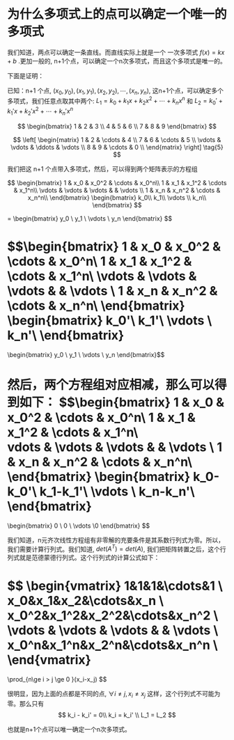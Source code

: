 # 为什么多项式上的点可以确定一个唯一的多项式

我们知道，两点可以确定一条直线。而直线实际上就是一个 一次多项式 $f(x) = kx + b$ .更加一般的, n+1个点，可以确定一个n次多项式，而且这个多项式是唯一的。

下面是证明：

已知：n+1 个点, $(x_0,y_0),(x_1,y_1),(x_2,y_2),\cdots,(x_n,y_n)$, 这n+1个点，可以确定多个多项式，我们任意点取其中两个: $L_1=k_0+k_1x+k_2x^2+\cdots+k_nx^n$ 和 $L_2=k_0'+k_1'x+k_2'x^2+\cdots+k_n'x^n$

$$
\begin{bmatrix}
    1 & 2 & 3 \\
    4 & 5 & 6 \\
    7 & 8 & 9
\end{bmatrix}
$$

$$
\left[
\begin{matrix}
    1      & 2      & \cdots & 4      \\
    7      & 6      & \cdots & 5      \\
    \vdots & \vdots & \ddots & \vdots \\
    8      & 9      & \cdots & 0      \\
\end{matrix}
\right] \tag{5}
$$

我们把这 n+1 个点带入多项式，然后，可以得到两个矩阵表示的方程组

$$
\begin{bmatrix}
1 & x_0 & x_0^2 & \cdots & x_0^n\\
1 & x_1 & x_1^2 & \cdots & x_1^n\\
\vdots & \vdots & \vdots & & \vdots \\
1 & x_n & x_n^2 & \cdots & x_n^n\\
\end{bmatrix}
\begin{bmatrix}
k_0\\
k_1\\
\vdots \\
k_n\\
\end{bmatrix}
$$

=
\begin{bmatrix}
y_0 \\
y_1 \\
\vdots \\
y_n
\end{bmatrix}
$$

$$\begin{bmatrix}
1 & x_0 & x_0^2 & \cdots & x_0^n\\
1 & x_1 & x_1^2 & \cdots & x_1^n\\
\vdots & \vdots & \vdots & & \vdots \\
1 & x_n & x_n^2 & \cdots & x_n^n\\
\end{bmatrix}
\begin{bmatrix}
k_0'\\
k_1'\\
\vdots \\
k_n'\\
\end{bmatrix}
=
\begin{bmatrix}
y_0 \\
y_1 \\
\vdots \\
y_n
\end{bmatrix}$$

然后，两个方程组对应相减，那么可以得到如下：
$$\begin{bmatrix}
1 & x_0 & x_0^2 & \cdots & x_0^n\\
1 & x_1 & x_1^2 & \cdots & x_1^n\\\
vdots & \vdots & \vdots & & \vdots \\
1 & x_n & x_n^2 & \cdots & x_n^n\\
\end{bmatrix}
\begin{bmatrix}
k_0-k_0'\\
k_1-k_1'\\
\vdots \\
k_n-k_n'\\
\end{bmatrix}
=
\begin{bmatrix}
0 \\
0 \\
\vdots \\0
\end{bmatrix}
$$

我们知道，n元齐次线性方程组有非零解的充要条件是其系数行列式为零。所以，我们需要计算行列式。我们知道, $det(A^T) = det(A)$, 我们把矩阵转置之后，这个行列式就是范德蒙德行列式。这个行列式的计算公式如下：

$$
\begin{vmatrix}
1&1&1&\cdots&1 \\
x_0&x_1&x_2&\cdots&x_n \\
x_0^2&x_1^2&x_2^2&\cdots&x_n^2 \\
\vdots & \vdots & \vdots & & \vdots \\
x_0^n&x_1^n&x_2^n&\cdots&x_n^n \\
\end{vmatrix}
=
\prod_{n\ge i > j \ge 0 }(x_i-x_j)
$$

很明显，因为上面的点都是不同的点, $\forall i\ne j, x_i \ne x_j$ 这样，这个行列式不可能为零。那么只有
$$
k_i - k_i' = 0\\
k_i = k_i' \\
L_1 = L_2
$$

也就是n+1个点可以唯一确定一个n次多项式。
